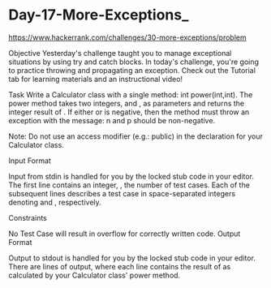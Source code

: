 # Day-17-More-Exceptions_

https://www.hackerrank.com/challenges/30-more-exceptions/problem

Objective
Yesterday's challenge taught you to manage exceptional situations by using try and catch blocks. In today's challenge, you're going to practice throwing and propagating an exception. Check out the Tutorial tab for learning materials and an instructional video!

Task
Write a Calculator class with a single method: int power(int,int). The power method takes two integers,  and , as parameters and returns the integer result of . If either  or  is negative, then the method must throw an exception with the message: n and p should be non-negative.

Note: Do not use an access modifier (e.g.: public) in the declaration for your Calculator class.

Input Format

Input from stdin is handled for you by the locked stub code in your editor. The first line contains an integer, , the number of test cases. Each of the  subsequent lines describes a test case in  space-separated integers denoting  and , respectively.

Constraints

No Test Case will result in overflow for correctly written code.
Output Format

Output to stdout is handled for you by the locked stub code in your editor. There are  lines of output, where each line contains the result of  as calculated by your Calculator class' power method.
